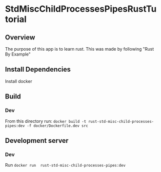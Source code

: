 # StdMiscChildProcessesPipesRustTutorial

## Overview
The purpose of this app is to learn rust. This was made by following "Rust By Example"

## Install Dependencies
Install docker

## Build
### Dev
From this directory run: `docker build -t rust-std-misc-child-processes-pipes:dev -f docker/Dockerfile.dev src`

## Development server
### Dev
Run `docker run  rust-std-misc-child-processes-pipes:dev`
